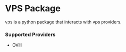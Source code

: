 # VPS Package

vps is a python package that interacts with vps providers.

### Supported Providers
- OVH